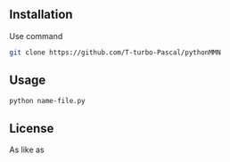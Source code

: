 ## Installation

Use command 

```bash
git clone https://github.com/T-turbo-Pascal/pythonMMN
```

## Usage

```bash
python name-file.py
```

## License

As like as
